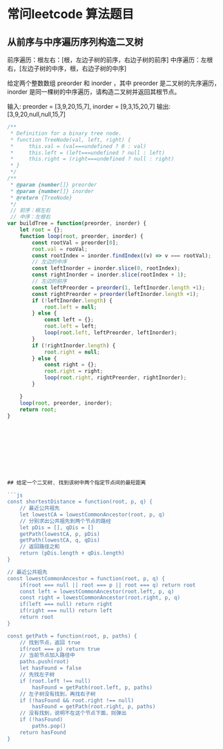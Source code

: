 # 常问leetcode 算法题目


## 从前序与中序遍历序列构造二叉树
前序遍历：根左右：[根，左边子树的前序，右边子树的前序]
中序遍历：左根右，[左边子树的中序，根，右边子树的中序]

给定两个整数数组 preorder 和 inorder ，其中 preorder 是二叉树的先序遍历， inorder 是同一棵树的中序遍历，请构造二叉树并返回其根节点。

输入: preorder = [3,9,20,15,7], inorder = [9,3,15,20,7]
输出: [3,9,20,null,null,15,7]

```js
/**
 * Definition for a binary tree node.
 * function TreeNode(val, left, right) {
 *     this.val = (val===undefined ? 0 : val)
 *     this.left = (left===undefined ? null : left)
 *     this.right = (right===undefined ? null : right)
 * }
 */
/**
 * @param {number[]} preorder
 * @param {number[]} inorder
 * @return {TreeNode}
 */
 // 前序：根左右
 // 中序：左根右
var buildTree = function(preorder, inorder) {
    let root = {};
    function loop(root, preorder, inorder) {
        const rootVal = preorder[0];
        root.val = rooVal;
        const rootIndex = inorder.findIndex((v) => v === rootVal);
        // 左边的中序
        const leftInorder = inorder.slice(0, rootIndex);
        const rightInorder = inorder.slice(rootIndex + 1);
        // 左边的前序
        const leftPreorder = preorder(1, leftInorder.length +1);
        const rightPreorder = preorder(leftInorder.length +1);
        if (!leftInorder.length) {
            root.left = null;
        } else {
            const left = {};
            root.left = left;
            loop(root.left, leftPreorder, leftInorder);
        }
        if (!rightInorder.length) {
            root.right = null;
        } else {
            const right = {};
            root.right = right;
            loop(root.right, rightPreorder, rightInorder);
        }

    }
    loop(root, preorder, inorder);
    return root;
}
```


```js









## 给定一个二叉树, 找到该树中两个指定节点间的最短距离

```js
const shortestDistance = function(root, p, q) {
    // 最近公共祖先
    let lowestCA = lowestCommonAncestor(root, p, q)
    // 分别求出公共祖先到两个节点的路经
    let pDis = [], qDis = []
    getPath(lowestCA, p, pDis)
    getPath(lowestCA, q, qDis)
    // 返回路径之和
    return (pDis.length + qDis.length)
}

// 最近公共祖先
const lowestCommonAncestor = function(root, p, q) {
    if(root === null || root === p || root === q) return root
    const left = lowestCommonAncestor(root.left, p, q)
    const right = lowestCommonAncestor(root.right, p, q)
    if(left === null) return right
    if(right === null) return left
    return root
}

const getPath = function(root, p, paths) {
    // 找到节点，返回 true
    if(root === p) return true
    // 当前节点加入路径中
    paths.push(root)
    let hasFound = false
    // 先找左子树
    if (root.left !== null)
        hasFound = getPath(root.left, p, paths)
    // 左子树没有找到，再找右子树
    if (!hasFound && root.right !== null)
        hasFound = getPath(root.right, p, paths)
    // 没有找到，说明不在这个节点下面，则弹出
    if (!hasFound)
        paths.pop()
    return hasFound
}
```
